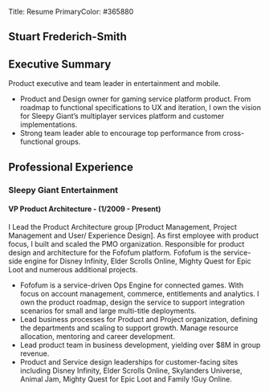 Title: Resume
PrimaryColor: #365880

## Stuart Frederich-Smith

## Executive Summary
Product executive and team leader in entertainment and mobile.

* Product and Design owner for gaming service platform product. From roadmap to functional
specifications to UX and iteration, I own the vision for Sleepy Giant’s multiplayer services
platform and customer implementations.
* Strong team leader able to encourage top performance from cross-functional groups.


## Professional Experience


<aside class="resume_image" id="sleepy_giant"></aside>

### Sleepy Giant Entertainment

#### VP Product Architecture - (1/2009 - Present)

I Lead the Product Architecture group [Product Management, Project Management and User/ Experience Design]. As first employee with product focus, I built and scaled the PMO organization. Responsible for product design and architecture for the Fofofum platform. Fofofum is the service-side engine for Disney Infinity, Elder Scrolls Online, Mighty Quest for Epic Loot and numerous additional projects.

* Fofofum is a service-driven Ops Engine for connected games. With focus on account management, commerce, entitlements and analytics. I own the product roadmap, design the service to support integration scenarios for small and large multi-title deployments.
* Lead business processes for Product and Project organization, defining the departments and scaling to support growth. Manage resource allocation, mentoring and career development.
* Lead product team in business development, yielding over $8M in group revenue.
* Product and Service design leaderships for customer-facing sites including Disney Infinity, Elder Scrolls Online, Skylanders Universe, Animal Jam, Mighty Quest for Epic Loot and Family !Guy Online.